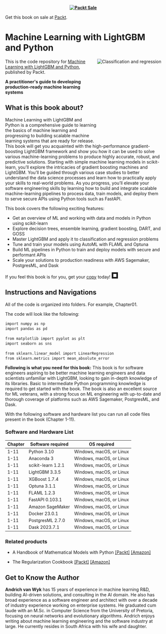 
<b><p align='center'>[![Packt Sale](https://static.packt-cdn.com/assets/images/e72907cf-bf2f-4f83-bb58-6cc08a901ff9.jpeg)](https://www.packtpub.com/)</p></b>Get this book on sale at [Packt](https://www.packtpub.com/).

# Machine Learning with LightGBM and Python

<a href="https://www.packtpub.com/product/machine-learning-with-lightgbm-and-python/9781800564749?utm_source=github&utm_medium=repository&utm_campaign=9781800564749"><img src="https://content.packt.com/B19629/cover_image_small.jpg" alt="Classification and regression" height="256px" align="right"></a>

This is the code repository for [Machine Learning with LightGBM and Python](https://www.packtpub.com/product/machine-learning-with-lightgbm-and-python/9781800564749?utm_source=github&utm_medium=repository&utm_campaign=9781800564749), published by Packt.

**A practitioner's guide to developing production-ready machine learning systems**

## What is this book about?
Machine Learning with LightGBM and Python is a comprehensive guide to learning the basics of machine learning and progressing to building scalable machine learning systems that are ready for release.
This book will get you acquainted with the high-performance gradient-boosting LightGBM framework and show you how it can be used to solve various machine-learning problems to produce highly accurate, robust, and predictive solutions. Starting with simple machine learning models in scikit-learn, you’ll explore the intricacies of gradient boosting machines and LightGBM. You’ll be guided through various case studies to better understand the data science processes and learn how to practically apply your skills to real-world problems. As you progress, you’ll elevate your software engineering skills by learning how to build and integrate scalable machine-learning pipelines to process data, train models, and deploy them to serve secure APIs using Python tools such as FastAPI.

This book covers the following exciting features:
* Get an overview of ML and working with data and models in Python using scikit-learn
* Explore decision trees, ensemble learning, gradient boosting, DART, and GOSS
* Master LightGBM and apply it to classification and regression problems
* Tune and train your models using AutoML with FLAML and Optuna
* Build ML pipelines in Python to train and deploy models with secure and performant APIs
* Scale your solutions to production readiness with AWS Sagemaker, PostgresML, and Dask

If you feel this book is for you, get your [copy](https://www.amazon.com/dp/1800564740) today!
<a href="https://www.packtpub.com/?utm_source=github&utm_medium=banner&utm_campaign=GitHubBanner"><img src="https://raw.githubusercontent.com/PacktPublishing/GitHub/master/GitHub.png" 
alt="https://www.packtpub.com/" border="5" /></a>

## Instructions and Navigations
All of the code is organized into folders. For example, Chapter01.

The code will look like the following:
```
import numpy as np 
import pandas as pd
 
from matplotlib import pyplot as plt 
import seaborn as sns
 
from sklearn.linear_model import LinearRegression 
from sklearn.metrics import mean_absolute_error 
```

**Following is what you need for this book:**
This book is for software engineers aspiring to be better machine learning engineers and data scientists unfamiliar with LightGBM, looking to gain in-depth knowledge of its libraries. Basic to intermediate Python programming knowledge is required to get started with the book.
The book is also an excellent source for ML veterans, with a strong focus on ML engineering with up-to-date and thorough coverage of platforms such as AWS Sagemaker, PostgresML, and Dask.

With the following software and hardware list you can run all code files present in the book (Chapter 1-11).
### Software and Hardware List
| Chapter | Software required | OS required |
| -------- | ------------------------------------ | ----------------------------------- |
| 1-11 | Python 3.10 | Windows, macOS, or Linux |
| 1-11 | Anaconda 3 | Windows, macOS, or Linux |
| 1-11 | scikit-learn 1.2.1 | Windows, macOS, or Linux |
| 1-11 | LightGBM 3.3.5 | Windows, macOS, or Linux |
| 1-11 | XGBoost 1.7.4 | Windows, macOS, or Linux |
| 1-11 | Optuna 3.1.1 | Windows, macOS, or Linux |
| 1-11 | FLAML 1.2.3 | Windows, macOS, or Linux |
| 1-11 | FastAPI 0.103.1 | Windows, macOS, or Linux |
| 1-11 | Amazon SageMaker | Windows, macOS, or Linux |
| 1-11 | Docker 23.0.1 | Windows, macOS, or Linux |
| 1-11 | PostgresML 2.7.0 | Windows, macOS, or Linux |
| 1-11 | Dask 2023.7.1 | Windows, macOS, or Linux |

### Related products
*  A Handbook of Mathematical Models with Python [[Packt]](https://www.packtpub.com/product/a-handbook-of-mathematical-models-with-python/9781804616703?utm_source=github&utm_medium=repository&utm_campaign=9781804616703) [[Amazon]](https://www.amazon.com/dp/1804616702)

*  The Regularization Cookbook [[Packt]](https://www.packtpub.com/product/the-regularization-cookbook/9781837634088?utm_source=github&utm_medium=repository&utm_campaign=9781837634088) [[Amazon]](https://www.amazon.com/dp/1837634084)


## Get to Know the Author
**Andrich van Wyk**
has 15 years of experience in machine learning R&D, building AI-driven solutions, and consulting in the AI domain. He also has broad experience as a software engineer and architect with over a decade of industry experience working on enterprise systems.
He graduated cum laude with an M.Sc. in Computer Science from the University of Pretoria, focusing on neural networks and evolutionary algorithms.
Andrich enjoys writing about machine learning engineering and the software industry at large. He currently resides in South Africa with his wife and daughter.

